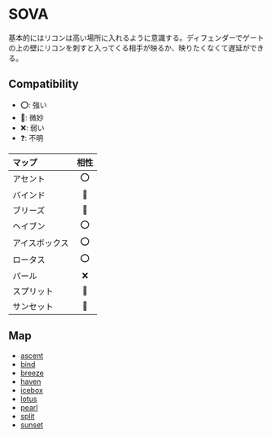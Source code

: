 # SOVA

基本的にはリコンは高い場所に入れるように意識する。ディフェンダーでゲートの上の壁にリコンを刺すと入ってくる相手が映るか、映りたくなくて遅延ができる。

## Compatibility

* ⭕: 強い
* 🔺: 微妙
* ❌: 弱い
* ❓: 不明

| マップ         | 相性  |
| :------------- | :---: |
| アセント       |   ⭕   |
| バインド       |   🔺   |
| ブリーズ       |   🔺   |
| ヘイブン       |   ⭕   |
| アイスボックス |   ⭕   |
| ロータス       |   ⭕   |
| パール         |   ❌   |
| スプリット     |   🔺   |
| サンセット     |   🔺   |

## Map

* [ascent](./ascent.md)
* [bind](./bind.md)
* [breeze](./breeze.md)
* [haven](./haven.md)
* [icebox](./icebox.md)
* [lotus](./lotus.md)
* [pearl](./pearl.md)
* [split](./split.md)
* [sunset](./sunset.md)
